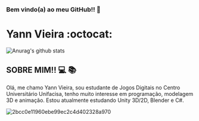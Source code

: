 ### Bem vindo(a) ao meu GitHub!! 👋

<!--
**Yannvieira11/Yannvieira11** is a ✨ _special_ ✨ repository because its `README.md` (this file) appears on your GitHub profile.

Here are some ideas to get you started:

- 🔭 I’m currently working on ...
- 🌱 I’m currently learning ...
- 👯 I’m looking to collaborate on ...
- 🤔 I’m looking for help with ...
- 💬 Ask me about ...
- 📫 How to reach me: ...
- 😄 Pronouns: ...
- ⚡ Fun fact: ...
-->
  # Yann Vieira :octocat:

<!--
**Yannvieira11/Yannvieira11** is a ✨ _special_ ✨ repository because its `README.md` (this file) appears on your GitHub profile.

Here are some ideas to get you started:

- 🔭 Eu gosto de café e aprender novas coisas ...
- 🌱 Atualmente estou aprendendo Python...
- 👯 Faço parte de comunidades como o Elas@Computação e Pyladies Paraíba ...
- 🤔 Eu amo trabalhar em equipe e conhecer novas pessoas.
- 💬 No meu tempo livre amo assistir Netflix, ler e conversar
- :instagram: Instagram : @thais.espinola_
- 😄 Pronomes: Ela / Dela
- ⚡ Amo uma conversa contagiante! 
-->
![Anurag's github stats](https://github-readme-stats.vercel.app/api?username=Yannvieira11&show_icons=true&theme=radical) 


## SOBRE MIM!! :computer: :books:

Olá, me chamo Yann Vieira, sou estudante de Jogos Digitais no Centro Universitário Unifacisa, tenho muito interesse em programação, modelagem 3D e animação. 
Estou atualmente estudando Unity 3D/2D, Blender e C#. 

![2bcc0e11960ebe99ec2c4d402328a970](https://user-images.githubusercontent.com/93037341/138616121-2ffe9cb4-9f2a-4f55-ad79-3ed712aca1cd.gif)

